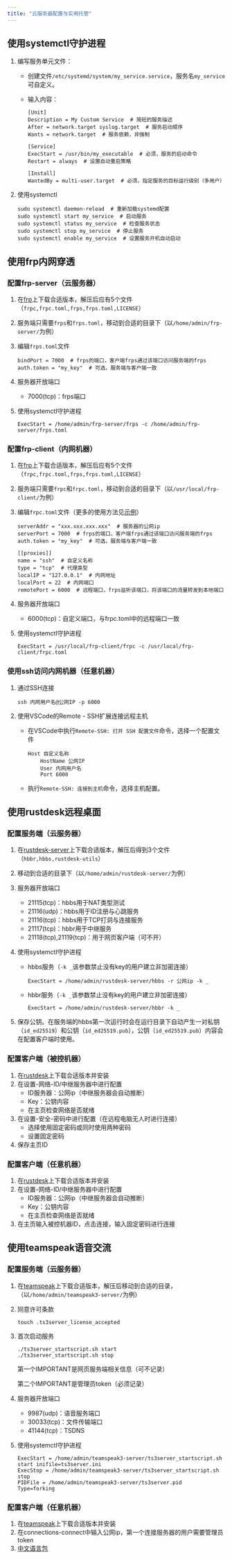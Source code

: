 ```yaml
---
title: "云服务器配置与实用托管"
---
```


## 使用systemctl守护进程

1. 编写服务单元文件：

   - 创建文件`/etc/systemd/system/my_service.service`，服务名`my_service`可自定义。

   - 输入内容：

     ```text
     [Unit]
     Description = My Custom Service  # 简短的服务描述
     After = network.target syslog.target  # 服务启动顺序
     Wants = network.target  # 服务依赖，非强制

     [Service]
     ExecStart = /usr/bin/my_executable  # 必须，服务的启动命令
     Restart = always  # 设置自动重启策略

     [Install]
     WantedBy = multi-user.target  # 必须，指定服务的目标运行级别（多用户）
     ```

2. 使用systemctl

   ```shell
   sudo systemctl daemon-reload  # 重新加载systemd配置
   sudo systemctl start my_service  # 启动服务
   sudo systemctl status my_service  # 检查服务状态
   sudo systemctl stop my_service  # 停止服务
   sudo systemctl enable my_service  # 设置服务开机自动启动
   ```

## 使用frp内网穿透

### 配置frp-server（云服务器）

1. 在[frp](https://github.com/fatedier/frp)上下载合适版本，解压后应有5个文件（`frpc,frpc.toml,frps,frps.toml,LICENSE`）

2. 服务端只需要`frps`和`frps.toml`，移动到合适的目录下（以`/home/admin/frp-server/`为例）

3. 编辑`frps.toml`文件

   ```text
   bindPort = 7000  # frps的端口，客户端frps通过该端口访问服务端的frps
   auth.token = "my_key"  # 可选，服务端与客户端一致
   ```

4. 服务器开放端口

   - 7000(tcp)：frps端口

5. 使用systemctl守护进程

   ```text
   ExecStart = /home/admin/frp-server/frps -c /home/admin/frp-server/frps.toml
   ```

### 配置frp-client（内网机器）

1. 在[frp](https://github.com/fatedier/frp)上下载合适版本，解压后应有5个文件（`frpc,frpc.toml,frps,frps.toml,LICENSE`）

2. 服务端只需要`frpc`和`frpc.toml`，移动到合适的目录下（以`/usr/local/frp-client/`为例）

3. 编辑`frpc.toml`文件（更多的使用方法见[示例](https://gofrp.org/zh-cn/docs/examples/)）

   ```text
   serverAddr = "xxx.xxx.xxx.xxx"  # 服务器的公网ip
   serverPort = 7000  # frps的端口，客户端frps通过该端口访问服务端的frps
   auth.token = "my_key"  # 可选，服务端与客户端一致

   [[proxies]]
   name = "ssh"  # 自定义名称
   type = "tcp"  # 代理类型
   localIP = "127.0.0.1"  # 内网地址
   localPort = 22  # 内网端口
   remotePort = 6000  # 远程端口，frps监听该端口，将该端口的流量转发到本地端口
   ```

4. 服务器开放端口

   - 6000(tcp)：自定义端口，与frpc.toml中的远程端口一致

5. 使用systemctl守护进程

   ```text
   ExecStart = /usr/local/frp-client/frpc -c /usr/local/frp-client/frpc.toml
   ```

### 使用ssh访问内网机器（任意机器）

1. 通过SSH连接

   ```shell
   ssh 内网用户名@公网IP -p 6000
   ```

2. 使用VSCode的Remote - SSH扩展连接远程主机

   - 在VSCode中执行`Remote-SSH: 打开 SSH 配置文件`命令，选择一个配置文件

     ```text
     Host 自定义名称
         HostName 公网IP
         User 内网用户名
         Port 6000
     ```

   - 执行`Remote-SSH: 连接到主机`命令，选择主机配置。

## 使用rustdesk远程桌面

### 配置服务端（云服务器）

1. 在[rustdesk-server](https://github.com/rustdesk/rustdesk-server)上下载合适版本，解压后得到3个文件（`hbbr,hbbs,rustdesk-utils`）

2. 移动到合适的目录下（以`/home/admin/rustdesk-server/`为例）

3. 服务器开放端口

   - 21115(tcp)：hbbs用于NAT类型测试
   - 21116(udp)：hbbs用于ID注册与心跳服务
   - 21116(tcp)：hbbs用于TCP打洞与连接服务
   - 21117(tcp)：hbbr用于中继服务
   - 21118(tcp),21119(tcp)：用于网页客户端（可不开）

4. 使用systemctl守护进程

   - hbbs服务（`-k _`该参数禁止没有key的用户建立非加密连接）

     ```text
     ExecStart = /home/admin/rustdesk-server/hbbs -r 公网ip -k _
     ```

   - hbbr服务（`-k _`该参数禁止没有key的用户建立非加密连接）

     ```text
     ExecStart = /home/admin/rustdesk-server/hbbr -k _
     ```

5. 保存公钥。在服务端的hbbs第一次运行时会在运行目录下自动产生一对私钥（`id_ed25519`）和公钥（`id_ed25519.pub`），公钥（`id_ed25519.pub`）内容会在配置客户端时使用。

### 配置客户端（被控机器）

1. 在[rustdesk](https://github.com/rustdesk/rustdesk)上下载合适版本并安装
2. 在设置-网络-ID/中继服务器中进行配置
   - ID服务器：公网ip（中继服务器会自动推断）
   - Key：公钥内容
   - 在主页检查网络是否就绪
3. 在设置-安全-密码中进行配置（在远程电脑无人时进行连接）
   - 选择使用固定密码或同时使用两种密码
   - 设置固定密码
4. 保存主页ID

### 配置客户端（任意机器）

1. 在[rustdesk](https://github.com/rustdesk/rustdesk)上下载合适版本并安装
2. 在设置-网络-ID/中继服务器中进行配置
   - ID服务器：公网ip（中继服务器会自动推断）
   - Key：公钥内容
   - 在主页检查网络是否就绪
3. 在主页输入被控机器ID，点击连接，输入固定密码进行连接

## 使用teamspeak语音交流

### 配置服务端（云服务器）

1. 在[teamspeak](https://teamspeak.com/zh-CN/downloads/#server)上下载合适版本，解压后移动到合适的目录，（以`/home/admin/teamspeak3-server/`为例）

2. 同意许可条款

   ```text
   touch .ts3server_license_accepted
   ```

3. 首次启动服务

   ```text
   ./ts3server_startscript.sh start
   ./ts3server_startscript.sh stop
   ```

   第一个IMPORTANT是网页服务端相关信息（可不记录）

   第二个IMPORTANT是管理员token（必须记录）

4. 服务器开放端口

   - 9987(udp)：语音服务端口
   - 30033(tcp)：文件传输端口
   - 41144(tcp)：TSDNS

5. 使用systemctl守护进程

   ```text
   ExecStart = /home/admin/teamspeak3-server/ts3server_startscript.sh start inifile=ts3server.ini
   ExecStop = /home/admin/teamspeak3-server/ts3server_startscript.sh stop
   PIDFile = /home/admin/teamspeak3-server/ts3server.pid
   Type=forking
   ```

### 配置客户端（任意机器）

1. 在[teamspeak](https://teamspeak.com/zh-CN/downloads/#ts3client)上下载合适版本并安装
2. 在connections-connect中输入公网ip，第一个连接服务器的用户需要管理员token
3. [中文语言包](https://teamspeak.app/docs/basic/chinese-translate/)
